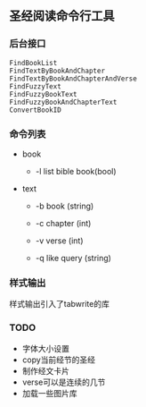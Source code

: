 ## 圣经阅读命令行工具

### 后台接口

```
FindBookList
FindTextByBookAndChapter
FindTextByBookAndChapterAndVerse
FindFuzzyText
FindFuzzyBookText
FindFuzzyBookAndChapterText
ConvertBookID
```

### 命令列表

- book
  - -l list bible book(bool)

- text

  - -b book (string)

  - -c chapter (int)

  - -v verse (int)

  - -q like query (string)

### 样式输出
样式输出引入了tabwrite的库

### TODO
- 字体大小设置
- copy当前经节的圣经
- 制作经文卡片
- verse可以是连续的几节
- 加载一些图片库



